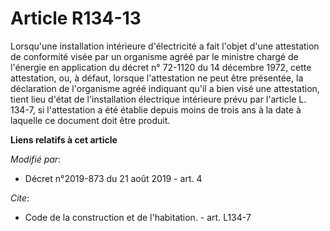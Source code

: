 # Article R134-13

Lorsqu'une installation intérieure d'électricité a fait l'objet d'une attestation de conformité visée par un organisme agréé
par le ministre chargé de l'énergie en application du décret n° 72-1120 du 14 décembre 1972, cette attestation, ou, à défaut,
lorsque l'attestation ne peut être présentée, la déclaration de l'organisme agréé indiquant qu'il a bien visé une
attestation, tient lieu d'état de l'installation électrique intérieure prévu par l'article L. 134-7, si l'attestation a été
établie depuis moins de trois ans à la date à laquelle ce document doit être produit.

**Liens relatifs à cet article**

_Modifié par_:

  - Décret n°2019-873 du 21 août 2019 - art. 4

_Cite_:

  - Code de la construction et de l'habitation. - art. L134-7
